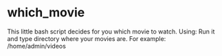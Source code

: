 # which_movie
This little bash script decides for you which movie to watch.
Using:
Run it and type directory where your movies are. For example: /home/admin/videos
